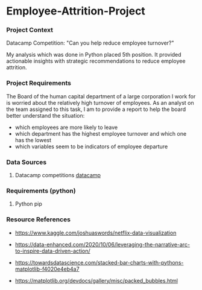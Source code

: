 # Employee-Attrition-Project
### Project Context
Datacamp Competition: "Can you help reduce employee turnover?" 

My analysis which was done in Python placed 5th  position. It provided actionable insights with strategic recommendations to reduce employee attrition.

### Project Requirements
The Board of the human capital department of a large corporation I work for is worried about the relatively high
turnover of employees. As an analyst on the team assigned to this task, I am to provide a report to help the board better understand the situation:

* which employees are more likely to leave
* which department has the highest employee turnover and which one has the lowest
* which variables seem to be indicators of employee departure

### Data Sources
1. Datacamp competitions [datacamp](https://app.datacamp.com/learn/competitions/reducing-employee-turnover)
 
### Requirements (python)
1. Python pip

### Resource References
* https://www.kaggle.com/joshuaswords/netflix-data-visualization

* https://data-enhanced.com/2020/10/06/leveraging-the-narrative-arc-to-inspire-data-driven-action/

* https://towardsdatascience.com/stacked-bar-charts-with-pythons-matplotlib-f4020e4eb4a7

* https://matplotlib.org/devdocs/gallery/misc/packed_bubbles.html
